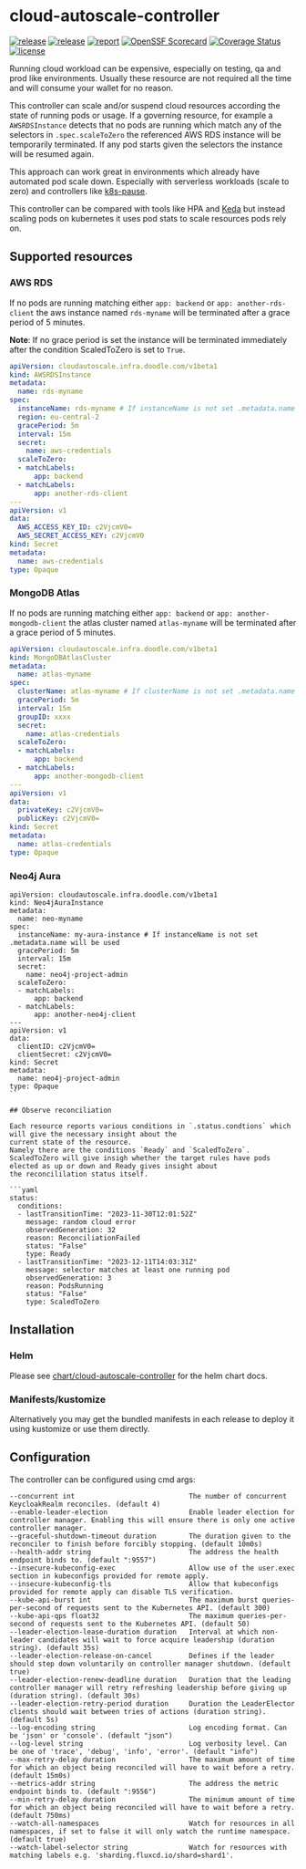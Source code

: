 # cloud-autoscale-controller

[![release](https://img.shields.io/github/release/DoodleScheduling/cloud-autoscale-controller/all.svg)](https://github.com/DoodleScheduling/cloud-autoscale-controller/releases)
[![release](https://github.com/DoodleScheduling/cloud-autoscale-controller/actions/workflows/release.yaml/badge.svg)](https://github.com/DoodleScheduling/cloud-autoscale-controller/actions/workflows/release.yaml)
[![report](https://goreportcard.com/badge/github.com/DoodleScheduling/cloud-autoscale-controller)](https://goreportcard.com/report/github.com/DoodleScheduling/cloud-autoscale-controller)
[![OpenSSF Scorecard](https://api.securityscorecards.dev/projects/github.com/DoodleScheduling/cloud-autoscale-controller/badge)](https://api.securityscorecards.dev/projects/github.com/DoodleScheduling/cloud-autoscale-controller)
[![Coverage Status](https://coveralls.io/repos/github/DoodleScheduling/cloud-autoscale-controller/badge.svg?branch=master)](https://coveralls.io/github/DoodleScheduling/cloud-autoscale-controller?branch=master)
[![license](https://img.shields.io/github/license/DoodleScheduling/cloud-autoscale-controller.svg)](https://github.com/DoodleScheduling/cloud-autoscale-controller/blob/master/LICENSE)

Running cloud workload can be expensive, especially on testing, qa and prod like environments. 
Usually these resource are not required all the time and will consume your wallet for no reason.

This controller can scale and/or suspend cloud resources according the state of running pods or usage.
If a governing resource, for example a `AWSRDSInstance` detects that no pods are running which match any of the selectors in `.spec.scaleToZero` the 
referenced AWS RDS instance will be temporarily terminated. If any pod starts given the selectors the instance will be resumed again.

This approach can work great in environments which already have automated pod scale down. Especially with serverless workloads (scale to zero) and controllers like [k8s-pause](https://github.com/DoodleScheduling/k8s-pause).

This controller can be compared with tools like HPA and [Keda](https://keda.sh) but instead scaling pods on kubernetes it uses pod stats to scale resources pods
rely on.

## Supported resources

### AWS RDS

If no pods are running matching either `app: backend` or `app: another-rds-client` the aws instance named `rds-myname` will be terminated after
a grace period of 5 minutes.

**Note**: If no grace period is set the instance will be terminated immediately after the condition ScaledToZero is set to `True`.

```yaml
apiVersion: cloudautoscale.infra.doodle.com/v1beta1
kind: AWSRDSInstance
metadata:
  name: rds-myname
spec:
  instanceName: rds-myname # If instanceName is not set .metadata.name will be used
  region: eu-central-2
  gracePeriod: 5m
  interval: 15m
  secret:
    name: aws-credentials
  scaleToZero:
  - matchLabels:
      app: backend
  - matchLabels:
      app: another-rds-client
---
apiVersion: v1
data:
  AWS_ACCESS_KEY_ID: c2VjcmV0=
  AWS_SECRET_ACCESS_KEY: c2VjcmV0
kind: Secret
metadata:
  name: aws-credentials
type: Opaque
```

### MongoDB Atlas

If no pods are running matching either `app: backend` or `app: another-mongodb-client` the atlas cluster named `atlas-myname` will be terminated after
a grace period of 5 minutes.

```yaml
apiVersion: cloudautoscale.infra.doodle.com/v1beta1
kind: MongoDBAtlasCluster
metadata:
  name: atlas-myname
spec:
  clusterName: atlas-myname # If clusterName is not set .metadata.name will be used
  gracePeriod: 5m
  interval: 15m
  groupID: xxxx
  secret:
    name: atlas-credentials
  scaleToZero:
  - matchLabels:
      app: backend
  - matchLabels:
      app: another-mongodb-client
---
apiVersion: v1
data:
  privateKey: c2VjcmV0=
  publicKey: c2VjcmV0=
kind: Secret
metadata:
  name: atlas-credentials
type: Opaque
```

### Neo4j Aura

```
apiVersion: cloudautoscale.infra.doodle.com/v1beta1
kind: Neo4jAuraInstance
metadata:
  name: neo-myname
spec:
  instanceName: my-aura-instance # If instanceName is not set .metadata.name will be used
  gracePeriod: 5m
  interval: 15m
  secret:
    name: neo4j-project-admin
  scaleToZero:
  - matchLabels:
      app: backend
  - matchLabels:
      app: another-neo4j-client
---
apiVersion: v1
data:
  clientID: c2VjcmV0=
  clientSecret: c2VjcmV0=
kind: Secret
metadata:
  name: neo4j-project-admin
type: Opaque
``

## Observe reconciliation

Each resource reports various conditions in `.status.condtions` which will give the necessary insight about the 
current state of the resource.
Namely there are the conditions `Ready` and `ScaledToZero`.
ScaledToZero will give insigh whether the target rules have pods elected as up or down and Ready gives insight about
the reconcililation status itself.

```yaml
status:
  conditions:
  - lastTransitionTime: "2023-11-30T12:01:52Z"
    message: random cloud error
    observedGeneration: 32
    reason: ReconciliationFailed
    status: "False"
    type: Ready
  - lastTransitionTime: "2023-12-11T14:03:31Z"
    message: selector matches at least one running pod
    observedGeneration: 3
    reason: PodsRunning
    status: "False"
    type: ScaledToZero
```

## Installation

### Helm

Please see [chart/cloud-autoscale-controller](https://github.com/DoodleScheduling/cloud-autoscale-controller/tree/master/chart/cloud-autoscale-controller) for the helm chart docs.

### Manifests/kustomize

Alternatively you may get the bundled manifests in each release to deploy it using kustomize or use them directly.

## Configuration
The controller can be configured using cmd args:
```
--concurrent int                            The number of concurrent KeycloakRealm reconciles. (default 4)
--enable-leader-election                    Enable leader election for controller manager. Enabling this will ensure there is only one active controller manager.
--graceful-shutdown-timeout duration        The duration given to the reconciler to finish before forcibly stopping. (default 10m0s)
--health-addr string                        The address the health endpoint binds to. (default ":9557")
--insecure-kubeconfig-exec                  Allow use of the user.exec section in kubeconfigs provided for remote apply.
--insecure-kubeconfig-tls                   Allow that kubeconfigs provided for remote apply can disable TLS verification.
--kube-api-burst int                        The maximum burst queries-per-second of requests sent to the Kubernetes API. (default 300)
--kube-api-qps float32                      The maximum queries-per-second of requests sent to the Kubernetes API. (default 50)
--leader-election-lease-duration duration   Interval at which non-leader candidates will wait to force acquire leadership (duration string). (default 35s)
--leader-election-release-on-cancel         Defines if the leader should step down voluntarily on controller manager shutdown. (default true)
--leader-election-renew-deadline duration   Duration that the leading controller manager will retry refreshing leadership before giving up (duration string). (default 30s)
--leader-election-retry-period duration     Duration the LeaderElector clients should wait between tries of actions (duration string). (default 5s)
--log-encoding string                       Log encoding format. Can be 'json' or 'console'. (default "json")
--log-level string                          Log verbosity level. Can be one of 'trace', 'debug', 'info', 'error'. (default "info")
--max-retry-delay duration                  The maximum amount of time for which an object being reconciled will have to wait before a retry. (default 15m0s)
--metrics-addr string                       The address the metric endpoint binds to. (default ":9556")
--min-retry-delay duration                  The minimum amount of time for which an object being reconciled will have to wait before a retry. (default 750ms)
--watch-all-namespaces                      Watch for resources in all namespaces, if set to false it will only watch the runtime namespace. (default true)
--watch-label-selector string               Watch for resources with matching labels e.g. 'sharding.fluxcd.io/shard=shard1'.
```
